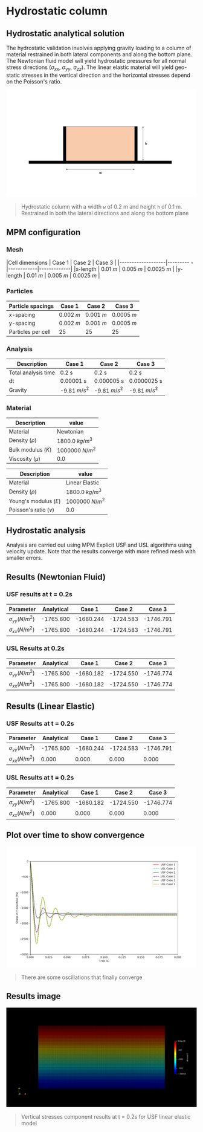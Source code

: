 # Hydrostatic column

## Hydrostatic analytical solution

The hydrostatic validation involves applying gravity loading to a column of material restrained in both lateral components and along the bottom plane. The Newtonian fluid model will yield hydrostatic pressures for all normal stress directions ($\sigma_{xx}$, $\sigma_{yy}$, $\sigma_{zz}$). The linear elastic material will yield geo-static stresses in the vertical direction and the horizontal stresses depend on the Poisson's ratio.


![hydrostatic column](hydrostatic-column.png)
> Hydrostatic column with a width `w` of 0.2 m and height `h` of 0.1 m. Restrained in both the lateral directions and along the bottom plane


## MPM configuration

### Mesh

|Cell dimensions	| Case 1    | Case 2     |  Case 3     |
|-------------------|--------- -|------------|-------------|
|x-length 		    | 0.01 $m$ 	| 0.005 $m$  | 0.0025 $m$  |
|y-length 		    | 0.01 $m$ 	| 0.005 $m$  | 0.0025 $m$  |

### Particles

|Particle spacings	| Case 1	 | Case 2	  |  Case 3    |
|-------------------|------------|------------|------------|
|x-spacing 		    | 0.002 $m$  | 0.001 $m$  | 0.0005 $m$ |
|y-spacing 		    | 0.002 $m$  | 0.001 $m$  | 0.0005 $m$ |
|Particles per cell |  25        |  25        |  25        |


### Analysis

|Description		    | Case 1		 | Case 2		  | Case 3		   |
|-----------------------|----------------|----------------|----------------|
|Total analysis time 	| 0.2 s		     | 0.2 s		  | 0.2 s		   |
|dt                     | 0.00001 s      | 0.000005 s     |0.0000025 s     |
|Gravity		        | -9.81 $m/s^2$	 | -9.81 $m/s^2$  | -9.81 $m/s^2$  |

### Material

|Description		     | value	     	|
|------------------------|------------------|
|Material	             | Newtonian        |
|Density ($\rho$) 		 | 1800.0 $kg/m^3$  |
|Bulk modulus ($K$)	     | 1000000 $N/m^2$	|
|Viscosity ($\mu$)       |  0.0             |

|Description		     | value	     	|
|------------------------|------------------|
|Material	             | Linear Elastic   |
|Density ($\rho$) 		 | 1800.0 $kg/m^3$  |
|Young's modulus ($E$)	 | 1000000 $N/m^2$	|
|Poisson's ratio ($\nu$) |  0.0             |

## Hydrostatic analysis

Analysis are carried out using MPM Explicit USF and USL algorithms using velocity update. Note that the results converge with more refined mesh with smaller errors.

## Results (Newtonian Fluid)

### USF results at t = 0.2s

| Parameter				| Analytical	| Case 1	| Case 2 	| Case 3 	|
|-----------------------|---------------|-----------|-----------|-----------|
|$\sigma_{yy} (N/m^2)$	| -1765.800		| -1680.244	| -1724.583 | -1746.791 |
|$\sigma_{xx} (N/m^2)$  | -1765.800 	| -1680.244	| -1724.583 | -1746.791 |

### USL Results at 0.2s

| Parameter				| Analytical	| Case 1	| Case 2 	| Case 3 	|
|-----------------------|---------------|-----------|-----------|-----------|
|$\sigma_{yy} (N/m^2)$	| -1765.800		| -1680.182	| -1724.550 | -1746.774 |
|$\sigma_{xx} (N/m^2)$  | -1765.800 	| -1680.182	| -1724.550 | -1746.774 |


## Results (Linear Elastic)

### USF Results at t = 0.2s

| Parameter				| Analytical 	| Case 1	| Case 2 	| Case 3 	|
|-----------------------|---------------|-----------|-----------|-----------|
|$\sigma_{yy} (N/m^2)$	| -1765.800	    | -1680.244	| -1724.583 | -1746.791 |
|$\sigma_{xx} (N/m^2)$  |     0.000	    |     0.000	|     0.000 |  0.000    |

### USL Results at t = 0.2s

| Parameter				| Analytical 	| Case 1	| Case 2 	| Case 3 	|
|-----------------------|---------------|-----------|-----------|-----------|
|$\sigma_{yy} (N/m^2)$	| -1765.800		| -1680.182	| -1724.550 | -1746.774 |
|$\sigma_{xx} (N/m^2)$  |     0.000  	|     0.000	|     0.000 |  0.000    |


## Plot over time to show convergence
![convergence](convergence.png)
> There are some oscillations that finally converge

## Results image 

![result-image](result-image.png)
> Vertical stresses component results at t = 0.2s for USF linear elastic model

